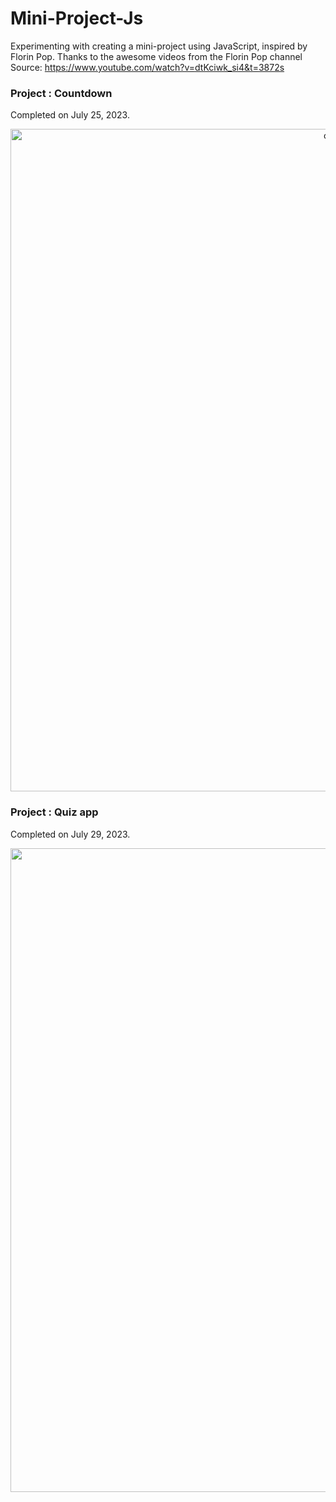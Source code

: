 # Mini-Project-Js

Experimenting with creating a mini-project using JavaScript, inspired by Florin Pop. Thanks to the awesome videos from the Florin Pop channel 
Source: https://www.youtube.com/watch?v=dtKciwk_si4&t=3872s

<h3>Project : Countdown</h3> 
Completed on July 25, 2023.
<p align="center"><a href="https://cdn.discordapp.com/attachments/1092557807628341309/1136334023292096614/image.png" target="_blank"><img width="1060" alt="countdown" src="https://github.com/user-attachments/assets/ea52f57f-f12f-4c88-980f-1a4324050576"></a></p>



<h3>Project : Quiz app</h3> 
Completed on July 29, 2023.
<p align="center"><a href="https://cdn.discordapp.com/attachments/1092557807628341309/1136336338157830174/image.png" target="_blank"><img width="1030" alt="quizz" src="https://github.com/user-attachments/assets/be57e78d-13f2-4362-a4a5-b070202c82c9"></a></p>




